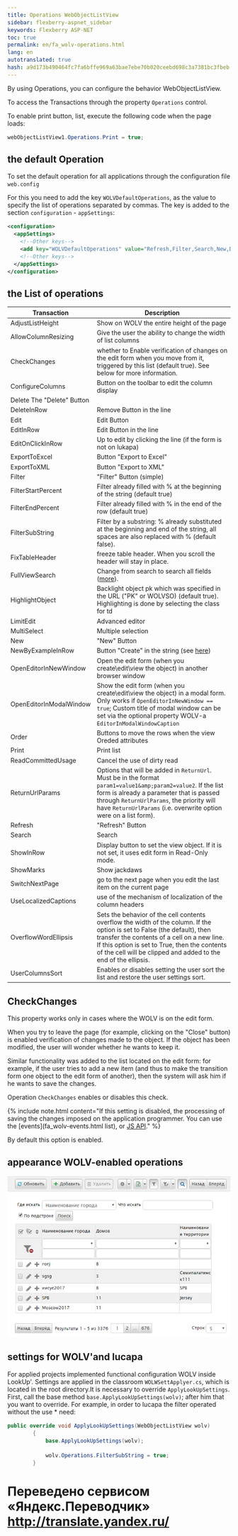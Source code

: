 ```yaml
--- 
title: Operations WebObjectListView 
sidebar: flexberry-aspnet_sidebar 
keywords: Flexberry ASP-NET 
toc: true 
permalink: en/fa_wolv-operations.html 
lang: en 
autotranslated: true 
hash: a9d173b490464fc7fa6bffe969a63bae7ebe70b020ceebd698c3a7381bc3fbeb 
--- 
```


By using Operations, you can configure the behavior WebObjectListView. 

To access the Transactions through the property `Operations` control. 

To enable print button, list, execute the following code when the page loads: 

```csharp
webObjectListView1.Operations.Print = true;
``` 

## the default Operation 

To set the default operation for all applications through the configuration file `web.config` 

For this you need to add the key `WOLVDefaultOperations`, as the value to specify the list of operations separated by commas. 
The key is added to the section `configuration` - `appSettings`: 

```xml
<configuration>
  <appSettings>
    <!--Other keys-->
    <add key="WOLVDefaultOperations" value="Refresh,Filter,Search,New,Delete,ShowMarks,EditInRow,ConfigureColumns,NewByExampleInRow,ExportToExcel,AllowColumnResizing,LimitEdit,EditOnClickInRow,FixTableHeader,HighlightObject" />
    <!--Other keys-->
  </appSettings>
</configuration>
``` 

## the List of operations 

| Transaction | Description | 
| -------- | -------- | 
| AdjustListHeight | Show on WOLV the entire height of the page | 
| AllowColumnResizing | Give the user the ability to change the width of list columns 
| CheckChanges | whether to Enable verification of changes on the edit form when you move from it, triggered by this list (default true). See below for more information. | 
| ConfigureColumns | Button on the toolbar to edit the column display | 
Delete The "Delete" Button | 
| DeleteInRow | Remove Button in the line | 
| Edit | Edit Button | 
| EditInRow | Edit Button in the line | 
| EditOnClickInRow | Up to edit by clicking the line (if the form is not on lukapa) | 
| ExportToExcel | Button "Export to Excel" | 
| ExportToXML | Button "Export to XML" | 
| Filter | "Filter" Button (simple) | 
| FilterStartPercent | Filter already filled with % at the beginning of the string (default true) | 
| FilterEndPercent | Filter already filled with % in the end of the row (default true) | 
| FilterSubString | Filter by a substring: % already substituted at the beginning and end of the string, all spaces are also replaced with % (default false). | 
| FixTableHeader | freeze table header. When you scroll the header will stay in place. | 
| FullViewSearch | Change from search to search all fields ([more](fa_wolv-search.html)). | 
| HighlightObject | Backlight object pk which was specified in the URL ("PK" or WOLVSO) (default true). Highlighting is done by selecting the class for td | 
| LimitEdit | Advanced editor | 
| MultiSelect | Multiple selection | 
| New | "New" Button | 
| NewByExampleInRow | Button "Create" in the string (see [here](fa_web-data-object-prototyping.html)) | 
| OpenEditorInNewWindow | Open the edit form (when you create\edit\view the object) in another browser window | 
| OpenEditorInModalWindow | Show the edit form (when you create\edit\view the object) in a modal form. Only works if `OpenEditorInNewWindow == true`; Custom title of modal window can be set via the optional property WOLV-a `EditorInModalWindowCaption` | 
| Order | Buttons to move the rows when the view Oreded attributes | 
| Print | Print list | 
| ReadCommittedUsage | Cancel the use of dirty read | 
| ReturnUrlParams | Options that will be added in `ReturnUrl`. Must be in the format `param1=value1&amp;param2=value2`. If the list form is already a parameter that is passed through `ReturnUrlParams`, the priority will have `ReturnUrlParams` (i.e. overwrite option were on a list form). | 
| Refresh | "Refresh" Button | 
| Search | Search | 
| ShowInRow | Display button to set the view object. If it is not set, it uses edit form in Read-Only mode. | 
| ShowMarks | Show jackdaws | 
| SwitchNextPage | go to the next page when you edit the last item on the current page | 
| UseLocalizedCaptions | use of the mechanism of localization of the column headers | 
| OverflowWordEllipsis | Sets the behavior of the cell contents overflow the width of the column. If the option is set to False (the default), then transfer the contents of a cell on a new line. If this option is set to True, then the contents of the cell will be clipped and added to the end of the ellipsis. | 
| UserColumnsSort | Enables or disables setting the user sort the list and restore the user settings sort. | 

## CheckChanges 

This property works only in cases where the WOLV is on the edit form. 

When you try to leave the page (for example, clicking on the "Close" button) is enabled verification of changes made to the object. If the object has been modified, the user will wonder whether he wants to keep it. 

Similar functionality was added to the list located on the edit form: for example, if the user tries to add a new item (and thus to make the transition form one object to the edit form of another), then the system will ask him if he wants to save the changes. 

Operation `CheckChanges` enables or disables this check. 

{% include note.html content="If this setting is disabled, the processing of saving the changes imposed on the application programmer. 
You can use the [events](fa_wolv-events.html list), or [JS API](fa_js-api-wolv.html)." %} 

By default this option is enabled. 

## appearance WOLV-enabled operations 

![](/images/pages/products/flexberry-aspnet/controls/wolv/all-operations-wolv.png) 

## settings for WOLV'and lucapa 

For applied projects implemented functional configuration WOLV inside LookUp'. Settings are applied in the classroom 
`WOLWSettApplyer.cs`, which is located in the root directory.It is necessary to override `ApplyLookUpSettings`. 
First, call the base method `base.ApplyLookUpSettings(wolv)`; after him that you want to override. 
For example, in order to lucapa the filter operated without the use * need: 

```csharp
public override void ApplyLookUpSettings(WebObjectListView wolv)
        {
            base.ApplyLookUpSettings(wolv);

            wolv.Operations.FilterSubString = true;
        }
``` 



 # Переведено сервисом «Яндекс.Переводчик» http://translate.yandex.ru/